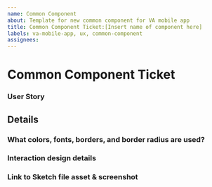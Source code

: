 ```yaml
---
name: Common Component
about: Template for new common component for VA mobile app
title: Common Component Ticket:[Insert name of component here]
labels: va-mobile-app, ux, common-component
assignees:
---
```

# Common Component Ticket
<!-- Goal of these tickets: Add new common components to the VA mobile app design system. -->

### User Story
<!-- As a team member, I want to create a common component for [what is the new common component?], which will appear throughout the app. -->

## Details
### What colors, fonts, borders, and border radius are used?
<!-- Describe the component's design so it can be implemented. -->

### Interaction design details
<!-- Does the component have different states? -->

### Link to Sketch file asset & screenshot
<!-- Link to live design in Sketch for inspection. -->
